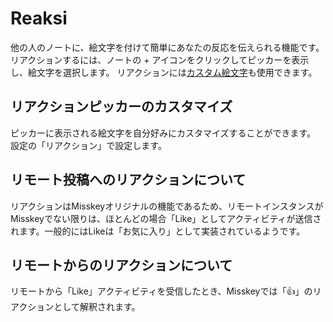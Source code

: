 # Reaksi
他の人のノートに、絵文字を付けて簡単にあなたの反応を伝えられる機能です。 リアクションするには、ノートの + アイコンをクリックしてピッカーを表示し、絵文字を選択します。 リアクションには[カスタム絵文字](./custom-emoji)も使用できます。

## リアクションピッカーのカスタマイズ
ピッカーに表示される絵文字を自分好みにカスタマイズすることができます。 設定の「リアクション」で設定します。

## リモート投稿へのリアクションについて
リアクションはMisskeyオリジナルの機能であるため、リモートインスタンスがMisskeyでない限りは、ほとんどの場合「Like」としてアクティビティが送信されます。一般的にはLikeは「お気に入り」として実装されているようです。

## リモートからのリアクションについて
リモートから「Like」アクティビティを受信したとき、Misskeyでは「👍」のリアクションとして解釈されます。
